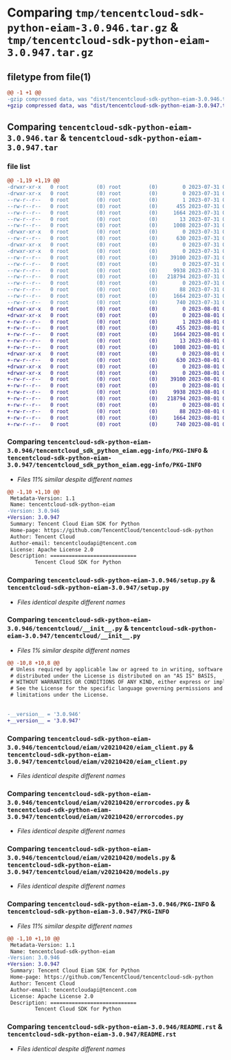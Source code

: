 # Comparing `tmp/tencentcloud-sdk-python-eiam-3.0.946.tar.gz` & `tmp/tencentcloud-sdk-python-eiam-3.0.947.tar.gz`

## filetype from file(1)

```diff
@@ -1 +1 @@
-gzip compressed data, was "dist/tencentcloud-sdk-python-eiam-3.0.946.tar", last modified: Mon Jul 31 00:25:48 2023, max compression
+gzip compressed data, was "dist/tencentcloud-sdk-python-eiam-3.0.947.tar", last modified: Tue Aug  1 00:36:58 2023, max compression
```

## Comparing `tencentcloud-sdk-python-eiam-3.0.946.tar` & `tencentcloud-sdk-python-eiam-3.0.947.tar`

### file list

```diff
@@ -1,19 +1,19 @@
-drwxr-xr-x   0 root         (0) root         (0)        0 2023-07-31 00:25:48.000000 tencentcloud-sdk-python-eiam-3.0.946/
-drwxr-xr-x   0 root         (0) root         (0)        0 2023-07-31 00:25:48.000000 tencentcloud-sdk-python-eiam-3.0.946/tencentcloud_sdk_python_eiam.egg-info/
--rw-r--r--   0 root         (0) root         (0)        1 2023-07-31 00:25:48.000000 tencentcloud-sdk-python-eiam-3.0.946/tencentcloud_sdk_python_eiam.egg-info/dependency_links.txt
--rw-r--r--   0 root         (0) root         (0)      455 2023-07-31 00:25:48.000000 tencentcloud-sdk-python-eiam-3.0.946/tencentcloud_sdk_python_eiam.egg-info/SOURCES.txt
--rw-r--r--   0 root         (0) root         (0)     1664 2023-07-31 00:25:48.000000 tencentcloud-sdk-python-eiam-3.0.946/tencentcloud_sdk_python_eiam.egg-info/PKG-INFO
--rw-r--r--   0 root         (0) root         (0)       13 2023-07-31 00:25:48.000000 tencentcloud-sdk-python-eiam-3.0.946/tencentcloud_sdk_python_eiam.egg-info/top_level.txt
--rw-r--r--   0 root         (0) root         (0)     1008 2023-07-31 00:25:48.000000 tencentcloud-sdk-python-eiam-3.0.946/setup.py
-drwxr-xr-x   0 root         (0) root         (0)        0 2023-07-31 00:25:48.000000 tencentcloud-sdk-python-eiam-3.0.946/tencentcloud/
--rw-r--r--   0 root         (0) root         (0)      630 2023-07-31 00:25:48.000000 tencentcloud-sdk-python-eiam-3.0.946/tencentcloud/__init__.py
-drwxr-xr-x   0 root         (0) root         (0)        0 2023-07-31 00:25:48.000000 tencentcloud-sdk-python-eiam-3.0.946/tencentcloud/eiam/
-drwxr-xr-x   0 root         (0) root         (0)        0 2023-07-31 00:25:48.000000 tencentcloud-sdk-python-eiam-3.0.946/tencentcloud/eiam/v20210420/
--rw-r--r--   0 root         (0) root         (0)    39100 2023-07-31 00:25:48.000000 tencentcloud-sdk-python-eiam-3.0.946/tencentcloud/eiam/v20210420/eiam_client.py
--rw-r--r--   0 root         (0) root         (0)        0 2023-07-31 00:25:48.000000 tencentcloud-sdk-python-eiam-3.0.946/tencentcloud/eiam/v20210420/__init__.py
--rw-r--r--   0 root         (0) root         (0)     9938 2023-07-31 00:25:48.000000 tencentcloud-sdk-python-eiam-3.0.946/tencentcloud/eiam/v20210420/errorcodes.py
--rw-r--r--   0 root         (0) root         (0)   218794 2023-07-31 00:25:48.000000 tencentcloud-sdk-python-eiam-3.0.946/tencentcloud/eiam/v20210420/models.py
--rw-r--r--   0 root         (0) root         (0)        0 2023-07-31 00:25:48.000000 tencentcloud-sdk-python-eiam-3.0.946/tencentcloud/eiam/__init__.py
--rw-r--r--   0 root         (0) root         (0)       88 2023-07-31 00:25:48.000000 tencentcloud-sdk-python-eiam-3.0.946/setup.cfg
--rw-r--r--   0 root         (0) root         (0)     1664 2023-07-31 00:25:48.000000 tencentcloud-sdk-python-eiam-3.0.946/PKG-INFO
--rw-r--r--   0 root         (0) root         (0)      740 2023-07-31 00:25:48.000000 tencentcloud-sdk-python-eiam-3.0.946/README.rst
+drwxr-xr-x   0 root         (0) root         (0)        0 2023-08-01 00:36:58.000000 tencentcloud-sdk-python-eiam-3.0.947/
+drwxr-xr-x   0 root         (0) root         (0)        0 2023-08-01 00:36:58.000000 tencentcloud-sdk-python-eiam-3.0.947/tencentcloud_sdk_python_eiam.egg-info/
+-rw-r--r--   0 root         (0) root         (0)        1 2023-08-01 00:36:58.000000 tencentcloud-sdk-python-eiam-3.0.947/tencentcloud_sdk_python_eiam.egg-info/dependency_links.txt
+-rw-r--r--   0 root         (0) root         (0)      455 2023-08-01 00:36:58.000000 tencentcloud-sdk-python-eiam-3.0.947/tencentcloud_sdk_python_eiam.egg-info/SOURCES.txt
+-rw-r--r--   0 root         (0) root         (0)     1664 2023-08-01 00:36:58.000000 tencentcloud-sdk-python-eiam-3.0.947/tencentcloud_sdk_python_eiam.egg-info/PKG-INFO
+-rw-r--r--   0 root         (0) root         (0)       13 2023-08-01 00:36:58.000000 tencentcloud-sdk-python-eiam-3.0.947/tencentcloud_sdk_python_eiam.egg-info/top_level.txt
+-rw-r--r--   0 root         (0) root         (0)     1008 2023-08-01 00:36:58.000000 tencentcloud-sdk-python-eiam-3.0.947/setup.py
+drwxr-xr-x   0 root         (0) root         (0)        0 2023-08-01 00:36:58.000000 tencentcloud-sdk-python-eiam-3.0.947/tencentcloud/
+-rw-r--r--   0 root         (0) root         (0)      630 2023-08-01 00:36:58.000000 tencentcloud-sdk-python-eiam-3.0.947/tencentcloud/__init__.py
+drwxr-xr-x   0 root         (0) root         (0)        0 2023-08-01 00:36:58.000000 tencentcloud-sdk-python-eiam-3.0.947/tencentcloud/eiam/
+drwxr-xr-x   0 root         (0) root         (0)        0 2023-08-01 00:36:58.000000 tencentcloud-sdk-python-eiam-3.0.947/tencentcloud/eiam/v20210420/
+-rw-r--r--   0 root         (0) root         (0)    39100 2023-08-01 00:36:58.000000 tencentcloud-sdk-python-eiam-3.0.947/tencentcloud/eiam/v20210420/eiam_client.py
+-rw-r--r--   0 root         (0) root         (0)        0 2023-08-01 00:36:58.000000 tencentcloud-sdk-python-eiam-3.0.947/tencentcloud/eiam/v20210420/__init__.py
+-rw-r--r--   0 root         (0) root         (0)     9938 2023-08-01 00:36:58.000000 tencentcloud-sdk-python-eiam-3.0.947/tencentcloud/eiam/v20210420/errorcodes.py
+-rw-r--r--   0 root         (0) root         (0)   218794 2023-08-01 00:36:58.000000 tencentcloud-sdk-python-eiam-3.0.947/tencentcloud/eiam/v20210420/models.py
+-rw-r--r--   0 root         (0) root         (0)        0 2023-08-01 00:36:58.000000 tencentcloud-sdk-python-eiam-3.0.947/tencentcloud/eiam/__init__.py
+-rw-r--r--   0 root         (0) root         (0)       88 2023-08-01 00:36:58.000000 tencentcloud-sdk-python-eiam-3.0.947/setup.cfg
+-rw-r--r--   0 root         (0) root         (0)     1664 2023-08-01 00:36:58.000000 tencentcloud-sdk-python-eiam-3.0.947/PKG-INFO
+-rw-r--r--   0 root         (0) root         (0)      740 2023-08-01 00:36:58.000000 tencentcloud-sdk-python-eiam-3.0.947/README.rst
```

### Comparing `tencentcloud-sdk-python-eiam-3.0.946/tencentcloud_sdk_python_eiam.egg-info/PKG-INFO` & `tencentcloud-sdk-python-eiam-3.0.947/tencentcloud_sdk_python_eiam.egg-info/PKG-INFO`

 * *Files 11% similar despite different names*

```diff
@@ -1,10 +1,10 @@
 Metadata-Version: 1.1
 Name: tencentcloud-sdk-python-eiam
-Version: 3.0.946
+Version: 3.0.947
 Summary: Tencent Cloud Eiam SDK for Python
 Home-page: https://github.com/TencentCloud/tencentcloud-sdk-python
 Author: Tencent Cloud
 Author-email: tencentcloudapi@tencent.com
 License: Apache License 2.0
 Description: ============================
         Tencent Cloud SDK for Python
```

### Comparing `tencentcloud-sdk-python-eiam-3.0.946/setup.py` & `tencentcloud-sdk-python-eiam-3.0.947/setup.py`

 * *Files identical despite different names*

### Comparing `tencentcloud-sdk-python-eiam-3.0.946/tencentcloud/__init__.py` & `tencentcloud-sdk-python-eiam-3.0.947/tencentcloud/__init__.py`

 * *Files 1% similar despite different names*

```diff
@@ -10,8 +10,8 @@
 # Unless required by applicable law or agreed to in writing, software
 # distributed under the License is distributed on an "AS IS" BASIS,
 # WITHOUT WARRANTIES OR CONDITIONS OF ANY KIND, either express or implied.
 # See the License for the specific language governing permissions and
 # limitations under the License.
 
 
-__version__ = '3.0.946'
+__version__ = '3.0.947'
```

### Comparing `tencentcloud-sdk-python-eiam-3.0.946/tencentcloud/eiam/v20210420/eiam_client.py` & `tencentcloud-sdk-python-eiam-3.0.947/tencentcloud/eiam/v20210420/eiam_client.py`

 * *Files identical despite different names*

### Comparing `tencentcloud-sdk-python-eiam-3.0.946/tencentcloud/eiam/v20210420/errorcodes.py` & `tencentcloud-sdk-python-eiam-3.0.947/tencentcloud/eiam/v20210420/errorcodes.py`

 * *Files identical despite different names*

### Comparing `tencentcloud-sdk-python-eiam-3.0.946/tencentcloud/eiam/v20210420/models.py` & `tencentcloud-sdk-python-eiam-3.0.947/tencentcloud/eiam/v20210420/models.py`

 * *Files identical despite different names*

### Comparing `tencentcloud-sdk-python-eiam-3.0.946/PKG-INFO` & `tencentcloud-sdk-python-eiam-3.0.947/PKG-INFO`

 * *Files 11% similar despite different names*

```diff
@@ -1,10 +1,10 @@
 Metadata-Version: 1.1
 Name: tencentcloud-sdk-python-eiam
-Version: 3.0.946
+Version: 3.0.947
 Summary: Tencent Cloud Eiam SDK for Python
 Home-page: https://github.com/TencentCloud/tencentcloud-sdk-python
 Author: Tencent Cloud
 Author-email: tencentcloudapi@tencent.com
 License: Apache License 2.0
 Description: ============================
         Tencent Cloud SDK for Python
```

### Comparing `tencentcloud-sdk-python-eiam-3.0.946/README.rst` & `tencentcloud-sdk-python-eiam-3.0.947/README.rst`

 * *Files identical despite different names*

